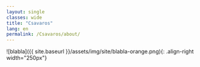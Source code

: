 ```yaml
---
layout: single
classes: wide
title: "Csavaros"
lang: en
permalink: /Csavaros/about/
---
```


![blabla]({{ site.baseurl }}/assets/img/site/blabla-orange.png){: .align-right width="250px"}
